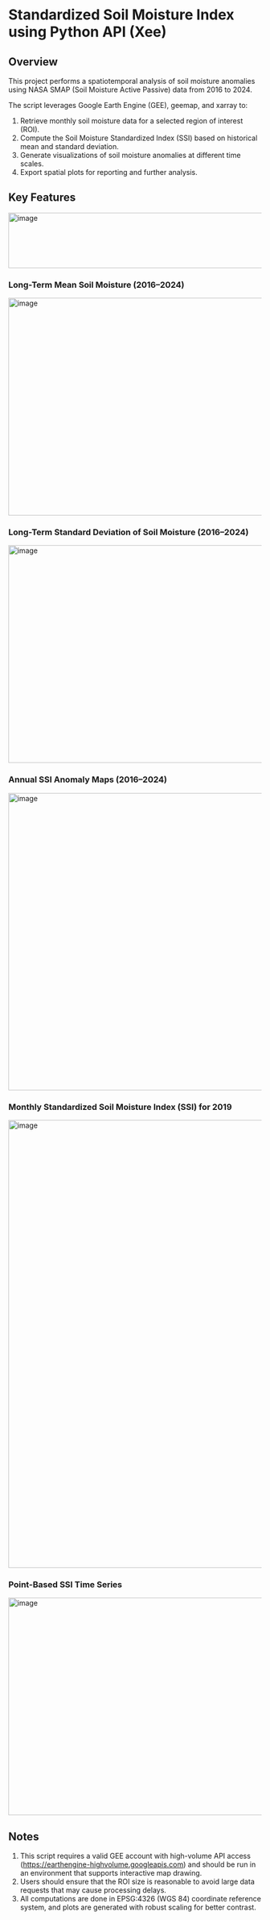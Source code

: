 # Standardized Soil Moisture Index using Python API (Xee)
## Overview
This project performs a spatiotemporal analysis of soil moisture anomalies using NASA SMAP (Soil Moisture Active Passive) data from 2016 to 2024.

The script leverages Google Earth Engine (GEE), geemap, and xarray to:
1. Retrieve monthly soil moisture data for a selected region of interest (ROI).
2. Compute the Soil Moisture Standardized Index (SSI) based on historical mean and standard deviation.
3. Generate visualizations of soil moisture anomalies at different time scales.
4. Export spatial plots for reporting and further analysis.

## Key Features
<img width="608" height="110" alt="image" src="https://github.com/user-attachments/assets/6ec6355f-9799-4ceb-b619-64bfa614a162" />

### Long-Term Mean Soil Moisture (2016–2024)
<img width="571" height="432" alt="image" src="https://github.com/user-attachments/assets/ec8901ce-e4ad-4f82-a39b-4eb9f06758c8" />

### Long-Term Standard Deviation of Soil Moisture (2016–2024)
<img width="571" height="432" alt="image" src="https://github.com/user-attachments/assets/99b251b1-bbda-4a8b-b7f1-b5b2fb704ef9" />

### Annual SSI Anomaly Maps (2016–2024)
<img width="1182" height="590" alt="image" src="https://github.com/user-attachments/assets/f99a9f15-db10-4d00-b44c-2ab94d9bfef5" />

### Monthly Standardized Soil Moisture Index (SSI) for 2019
<img width="1197" height="889" alt="image" src="https://github.com/user-attachments/assets/d56db454-4178-4850-b452-6379184a8de3" />

### Point-Based SSI Time Series
<img width="559" height="432" alt="image" src="https://github.com/user-attachments/assets/757503ca-c2c5-4713-8f01-39b58fcb3262" />


## Notes
1. This script requires a valid GEE account with high-volume API access (https://earthengine-highvolume.googleapis.com) and should be run in an environment that supports interactive map drawing.
2.  Users should ensure that the ROI size is reasonable to avoid large data requests that may cause processing delays.
3.  All computations are done in EPSG:4326 (WGS 84) coordinate reference system, and plots are generated with robust scaling for better contrast.
